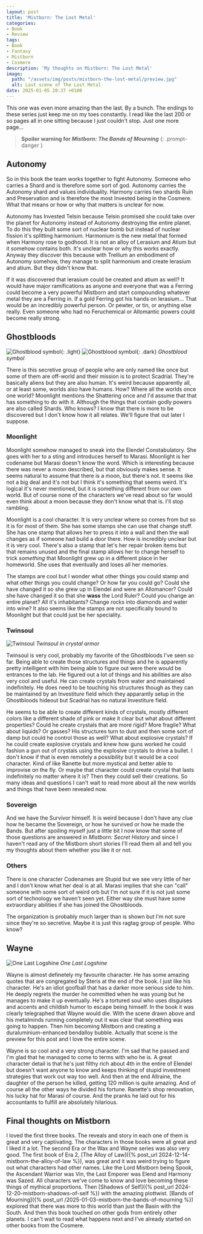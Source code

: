 ```yaml
---
layout: post
title: 'Mistborn: The Lost Metal'
categories:
- Book
- Review
tags:
- Book
- Fantasy
- Mistborn
- Cosmere
description: 'My thoughts on Mistborn: The Lost Metal'
image:
  path: "/assets/img/posts/mistborn-the-lost-metal/preview.jpg"
  alt: Last scene of The Lost Metal
date: 2025-01-05 20:37 +0100
---
```

This one was even more amazing than the last. By a bunch. The endings to these series just keep me on my toes constantly. I read like the last 200 or so pages all in one sitting because I just couldn't stop. Just one more page...

> **Spoiler warning for *Mistborn: The Bands of Mourning***
{: .prompt-danger }

## Autonomy

So in this book the team works together to fight Autonomy. Someone who carries a Shard and is therefore some sort of god. Autonomy carries the Autonomy shard and values individuality. Harmony carries two shards Ruin and Preservation and is therefore the most Invested being in the Cosmere. What that means or how or why that matters is unclear for now.

Autonomy has Invested Telsin because Telsin promised she could take over the planet for Autonomy instead of Autonomy destroying the entire planet. To do this they built some sort of nuclear bomb but instead of nuclear fission it's splitting harmonium. Harmonium is the new metal that formed when Harmony rose to godhood. It is not an alloy of Lerasium and Atium but it somehow contains both. It's unclear how or why this works exactly. Anyway they discover this because with Trellium an embodiment of Autonomy somehow, they manage to split harmonium and create lerasium and atium. But they didn't know that.

If it was discovered that lerasium could be created and atium as well? It would have major ramifications as anyone and everyone that was a Ferring could become a very powerful Mistborn and start compounding whatever metal they are a Ferring in. If a gold Ferring got his hands on lerasium... That would be an incredibly powerful person. Or pewter, or tin, or anything else really. Even someone who had no Feruchemical or Allomantic powers could become really strong.

## Ghostbloods

![Ghostblood symbol](/assets/img/posts/mistborn-the-lost-metal/ghostblood.png){: .light}
![Ghostblood symbol](/assets/img/posts/mistborn-the-lost-metal/ghostblood_dark.png){: .dark}
_Ghostblood symbol_

There is this secretive group of people who are only named like once but some of them are off-world and their mission is to protect Scadrial. They're basically aliens but they are also human. It's weird because apparently all, or at least some, worlds also have humans. How? Where all the worlds once one world? Moonlight mentions the Shattering once and I'd assume that that has something to do with it. Although the things that contain godly powers are also called Shards. Who knows? I know that there is more to be discovered but I don't know how it all relates. We'll figure that out later I suppose.

### Moonlight

Moonlight somehow managed to sneak into the Elendel Constabulatory. She goes with her to a sting and introduces herself to Marasi. Moonlight is her codename but Marasi doesn't know the word. Which is interesting because there was never a moon described, but that obviously makes sense. It seems natural to assume that there is a moon, but there's not. It seems like not a big deal and it's not but I think it's something that seems weird. It's logical it's never mentioned, but it is something different from our own world. But of course none of the characters we've read about so far would even think about a moon because they don't know what that is. I'll stop rambling.

Moonlight is a cool character. It is very unclear where so comes from but so it is for most of them. She has some stamps she can use that change stuff. She has one stamp that allows her to press it into a wall and then the wall changes as if someone had build a door there. How is incredibly unclear but it is very cool. There's also a stamp that let's her repair broken items but that remains unused and the final stamp allows her to change herself to trick *something* that Moonlight grew up in a different place in her homeworld. She uses that eventually and loses all her memories.

The stamps are cool but I wonder what other things you could stamp and what other things you could change? Or how far you could go? Could she have changed it so she grew up in Elendel and were an Allomancer? Could she have changed it so that she **wass** the Lord Ruler? Could you change an entire planet? All it's inhabitants? Change rocks into diamonds and water into wine? It also seems like the stamps are not specifically bound to Moonlight but that could just be her speciality.

### Twinsoul

![Twinsoul](/assets/img/posts/mistborn-the-lost-metal/twinsoul.jpg)
_Twinsoul in crystal armor_

Twinsoul is very cool, probably my favorite of the Ghostbloods I've seen so far. Being able to create those structures and things and he is apparently pretty intelligent with him being able to figure out were there would be entrances to the lab. He figured out a lot of things and his abilities are also very cool and useful. He can create crystals from water and maintained indefinitely. He does need to be touching his structures though as they can be maintained by an Investiture field which they apparantly setup in the Ghostbloods hideout but Scadrial has no natural Investiture field.

He seems to be able to create different kinds of crystals, mostly different colors like a different shade of pink or make it clear but what about different properties? Could he create crystals that are more rigid? More fragile? What about liquids? Or gasses? His structures turn to dust and then some sort of damp but could he control those as well? What about explosive crystals? If he could create explosive crystals and knew how guns worked he could fashion a gun out of crystals using the explosive crystals to drive a bullet. I don't know if that is even remotely a possibility but it would be a cool character. Kind of like Ranette but more mystical and better able to improvise on the fly. Or maybe that character could create crystal that lasts indefinitely no matter where it is? Then they could sell their creations. So many ideas and questions I can't wait to read more about all the new worlds and things that have been revealed now.

### Sovereign

And we have the Survivor himself. It is weird because I don't have any clue how he became the Sovereign, or how he survived or how he made the Bands. But after spoiling myself just a little bit I now know that some of those questions are answered in *Mistborn: Secret History* and since I haven't read any of the Mistborn short stories I'll read them all and tell you my thoughts about them whether you like it or not.

### Others

There is one character Codenames are Stupid but we see very little of her and I don't know what her deal is at all. Marasi implies that she can "call" someone with some sort of weird orb but I'm not sure if it is not just some sort of technology we haven't seen yet. Either way she must have some extraordiary abilities if she has joined the Ghostbloods.

The organization is probably much larger than is shown but I'm not sure since they're so secretive. Maybe it is just this ragtag group of people. Who know?

## Wayne

![One Last Logshine](/assets/img/posts/mistborn-the-lost-metal/wayne.png)
_One Last Logshine_

Wayne is almost definetely my favourite character. He has some amazing quotes that are congregated by Steris at the end of the book. I just like his character. He's an idiot goofball that has a darker more serious side to him. He deeply regrets the murder he committed when he was young but he manages to make it up eventually. He's a tortured soul who uses disguises and accents and childish humor to escape being himself. In the book it was clearly telegraphed that Wayne would die. With the scene drawn above and his metalminds running completely out it was clear that something was going to happen. Then him becoming Mistborn and creating a duraluminium-enhanced bendalloy bubble. Actually that scene is the preview for this post and I love the entire scene.

Wayne is so cool and a very strong character. I'm sad that he passed and I'm glad that he managed to come to terms with who he is. A great character detail is that he's just filthy rich about 4th in the entire of Elendel but doesn't want anyone to know and keeps thinking of stupid investment strategies that work out way too well. And then at the end Allraine, the daughter of the person he killed, getting 120 million is quite amazing. And of course all the other ways he divided his fortune. Ranette's shop renovation, his lucky hat for Marasi of course. And the pranks he laid out for his accountants to fulfill are absolutely hilarious.

## Final thoughts on Mistborn

I loved the first three books. The reveals and story in each one of them is great and very captivating. The characters in those books were all great and I liked it a lot. The second Era or the Wax and Wayne series was also very good. The first book of Era 2, [The Alloy of Law]({% post_url 2024-12-14-mistborn-the-alloy-of-law %}), was great and it was weird trying to figure out what characters had other names. Like the Lord Mistborn being Spook, the Ascendant Warrior was Vin, the Last Emporer was Elend and Harmony was Sazed. All characters we've come to know and love becoming these things of mythical proportions. Then [Shadows of Self]({% post_url 2024-12-20-mistborn-shadows-of-self %}) with the amazing plottwist. [Bands of Mourning]({% post_url /2025-01-03-mistborn-the-bands-of-mourning %}) explored that there was more to this world than just the Basin with the South. And then this book touched on other gods from entirely other planets. I can't wait to read what happens next and I've already started on other books from the Cosmere.
